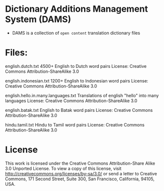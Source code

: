 
Dictionary Additions Management System (DAMS)
====

* DAMS is a collection of `open content` translation dictionary files


Files:
====

english.dutch.txt
	4500+ English to Dutch word pairs
	License: Creative Commons Attribution-ShareAlike 3.0

english.indonesian.txt
	1200+ English to Indonesian word pairs
	License: Creative Commons Attribution-ShareAlike 3.0

english.hello.in.many.languages.txt
	Translations of english "hello" into many languages
	License: Creative Commons Attribution-ShareAlike 3.0

english.batak.txt
	English to Batak word pairs
	License: Creative Commons Attribution-ShareAlike 3.0

hindu.tamil.txt
	Hindu to Tamil word pairs
	License: Creative Commons Attribution-ShareAlike 3.0

License
====

This work is licensed under the Creative Commons Attribution-Share Alike 3.0 Unported License. 
To view a copy of this license, visit http://creativecommons.org/licenses/by-sa/3.0/ 
or send a letter to Creative Commons, 171 Second Street, Suite 300, San Francisco, California, 94105, USA.

